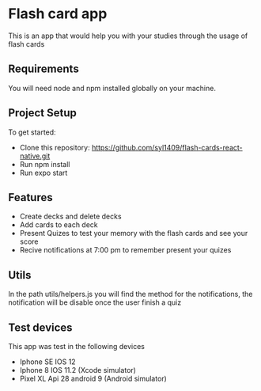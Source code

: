 # Flash card app

This is an app that would help you with your studies through the usage of flash cards

## Requirements
You will need node and npm installed globally on your machine.

## Project Setup

To get started:
* Clone this repository: https://github.com/syl1409/flash-cards-react-native.git
* Run npm install
* Run expo start

## Features

* Create decks and delete decks
* Add cards to each deck
* Present Quizes to test your memory with the flash cards and see your score
* Recive notifications at 7:00 pm to remember present your quizes



## Utils

In the path utils/helpers.js you will find the method for the notifications, the notification will be disable once the user finish a quiz

## Test devices

This app was test in the following devices

* Iphone SE IOS 12
* Iphone 8  IOS 11.2 (Xcode simulator)
* Pixel XL Api 28 android 9 (Android simulator)


